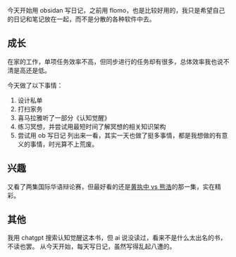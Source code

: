 今天开始用 obsidan 写日记，之前用 flomo，也是比较好用的，我只是希望自己的日记和笔记放在一起，而不是分散的各种软件中去。

## 成长
在家的工作，单项任务效率不高，但同步进行的任务却有很多，总体效率我也说不清是高还是低。

今天做了以下事情：
1. 设计私单
2. 打扫家务
3. 喜马拉雅听了一部分《认知觉醒》
4. 练习冥想，并尝试用最短时间了解冥想的相关知识架构
5. 尝试用 ob 写日记
列出来一看，其实一天也做了挺多事情，都是我想做的有意义的事情，时光算不上荒废。

## 兴趣
又看了两集国际华语辩论赛，但最好看的还是[黄执中 vs 熊浩](https://www.bilibili.com/video/BV1sA411R7ca/?spm_id_from=333.999.0.0)的那一集，实在精彩。

## 其他
我用 chatgpt 搜索认知觉醒这本书，但 ai 说没读过，看来不是什么太出名的书，不读也罢。
从今天开始，每天写日记，虽然写得乱起八遭的。